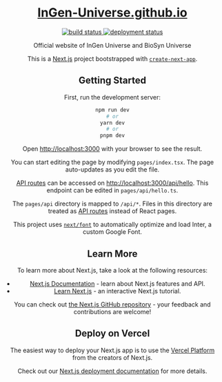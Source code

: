 <a href="https://github.com/InGen-Universe/InGen-Universe.github.io">
  <h1 align="center">InGen-Universe.github.io</h1>
</a>
<div align="center">
  <a href="https://github.com/InGen-Universe/InGen-Universe.github.io/actions/workflows/nextjs.yml">
    <img src="https://img.shields.io/github/actions/workflow/status/InGen-Universe/InGen-Universe.github.io/nextjs.yml?label=Build&logo=github" alt="build status">
  </a>
  <a href="https://ingen-universe.github.io">
    <img src="https://github.com/InGen-Universe/InGen-Universe.github.io/actions/workflows/nextjs.yml/badge.svg" alt="deployment status" />
  </a>
</a>

Official website of InGen Universe and BioSyn Universe

This is a [Next.js](https://nextjs.org/) project bootstrapped with [`create-next-app`](https://github.com/vercel/next.js/tree/canary/packages/create-next-app).

## Getting Started

First, run the development server:

```bash
npm run dev
# or
yarn dev
# or
pnpm dev
```

Open [http://localhost:3000](http://localhost:3000) with your browser to see the result.

You can start editing the page by modifying `pages/index.tsx`. The page auto-updates as you edit the file.

[API routes](https://nextjs.org/docs/api-routes/introduction) can be accessed on [http://localhost:3000/api/hello](http://localhost:3000/api/hello). This endpoint can be edited in `pages/api/hello.ts`.

The `pages/api` directory is mapped to `/api/*`. Files in this directory are treated as [API routes](https://nextjs.org/docs/api-routes/introduction) instead of React pages.

This project uses [`next/font`](https://nextjs.org/docs/basic-features/font-optimization) to automatically optimize and load Inter, a custom Google Font.

## Learn More

To learn more about Next.js, take a look at the following resources:

- [Next.js Documentation](https://nextjs.org/docs) - learn about Next.js features and API.
- [Learn Next.js](https://nextjs.org/learn) - an interactive Next.js tutorial.

You can check out [the Next.js GitHub repository](https://github.com/vercel/next.js/) - your feedback and contributions are welcome!

## Deploy on Vercel

The easiest way to deploy your Next.js app is to use the [Vercel Platform](https://vercel.com/new?utm_medium=default-template&filter=next.js&utm_source=create-next-app&utm_campaign=create-next-app-readme) from the creators of Next.js.

Check out our [Next.js deployment documentation](https://nextjs.org/docs/deployment) for more details.